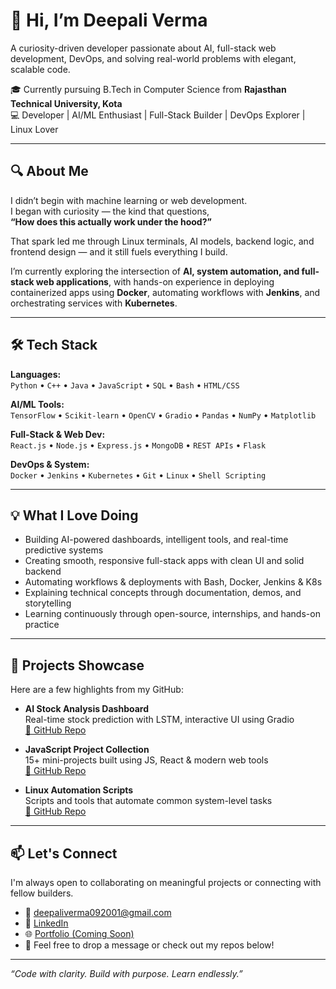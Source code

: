 # 👋 Hi, I’m Deepali Verma

A curiosity-driven developer passionate about AI, full-stack web development, DevOps, and solving real-world problems with elegant, scalable code.

🎓 Currently pursuing B.Tech in Computer Science from **Rajasthan Technical University, Kota**  
💻 Developer | AI/ML Enthusiast | Full-Stack Builder | DevOps Explorer | Linux Lover

---

## 🔍 About Me

I didn’t begin with machine learning or web development.  
I began with curiosity — the kind that questions,  
**“How does this actually work under the hood?”**

That spark led me through Linux terminals, AI models, backend logic, and frontend design — and it still fuels everything I build.

I’m currently exploring the intersection of **AI, system automation, and full-stack web applications**, with hands-on experience in deploying containerized apps using **Docker**, automating workflows with **Jenkins**, and orchestrating services with **Kubernetes**.

---

## 🛠 Tech Stack

**Languages:**  
`Python` • `C++` • `Java` • `JavaScript` • `SQL` • `Bash` • `HTML/CSS`

**AI/ML Tools:**  
`TensorFlow` • `Scikit-learn` • `OpenCV` • `Gradio` • `Pandas` • `NumPy` • `Matplotlib`

**Full-Stack & Web Dev:**  
`React.js` • `Node.js` • `Express.js` • `MongoDB` • `REST APIs` • `Flask`

**DevOps & System:**  
`Docker` • `Jenkins` • `Kubernetes` • `Git` • `Linux` • `Shell Scripting`

---

## 💡 What I Love Doing

-  Building AI-powered dashboards, intelligent tools, and real-time predictive systems  
-  Creating smooth, responsive full-stack apps with clean UI and solid backend  
-  Automating workflows & deployments with Bash, Docker, Jenkins & K8s  
-  Explaining technical concepts through documentation, demos, and storytelling  
-  Learning continuously through open-source, internships, and hands-on practice

---

## 📌 Projects Showcase

Here are a few highlights from my GitHub:

-  **AI Stock Analysis Dashboard**  
  Real-time stock prediction with LSTM, interactive UI using Gradio  
  [🔗 GitHub Repo](https://github.com/Deepali73/AiStockAnalysis)

-  **JavaScript Project Collection**  
  15+ mini-projects built using JS, React & modern web tools  
  [🔗 GitHub Repo](https://github.com/Deepali73/JavaScript-Projects)

-  **Linux Automation Scripts**  
  Scripts and tools that automate common system-level tasks  
  [🔗 GitHub Repo](https://github.com/Deepali73/Linux-Automation)

---

## 📫 Let's Connect

I'm always open to collaborating on meaningful projects or connecting with fellow builders.

- 📧 deepaliverma092001@gmail.com  
- 🔗 [LinkedIn](https://www.linkedin.com/in/deepali-verma-075978257/)  
- 🌐 [Portfolio (Coming Soon)]()  
- 💬 Feel free to drop a message or check out my repos below!

---

_“Code with clarity. Build with purpose. Learn endlessly.”_

